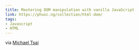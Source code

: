 ```yaml
---
title: Mastering DOM manipulation with vanilla JavaScript
link: https://phuoc.ng/collection/html-dom/
tags:
- Javascript
- HTML
---
```

via [Michael Tsai](https://mjtsai.com/blog/2023/11/06/mastering-dom-manipulation-with-vanilla-javascript/)
